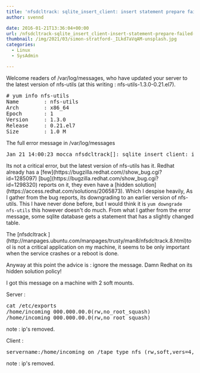```yaml
---
title: 'nfsdcltrack: sqlite_insert_client: insert statement prepare failed: table clients has 2 columns but 3 values were supplied'
author: svennd

date: 2016-01-21T13:36:04+00:00
url: /nfsdcltrack-sqlite_insert_client-insert-statement-prepare-failed-table-clients-has-2-columns-but-3-values-were-supplied/
thumbnail: /img/2021/03/simon-stratford-_ILkd7aVqAM-unsplash.jpg
categories:
  - Linux
  - SysAdmin

---
```

<p>Welcome readers of /var/log/messages, who have updated your server to the latest version of nfs-utils (at this writing : nfs-utils-1.3.0-0.21.el7).</p>
<pre># yum info nfs-utils
Name        : nfs-utils
Arch        : x86_64
Epoch       : 1
Version     : 1.3.0
Release     : 0.21.el7
Size        : 1.0 M
</pre>
<p>The full error message in /var/log/messages</p>
<pre>Jan 21 14:00:23 mocca nfsdcltrack[]: sqlite_insert_client: insert statement prepare failed: table clients has 2 columns but 3 values were supplied</pre>
<p>Its not a critical error, but the latest version of nfs-utils has it. Redhat already has a [few](https://bugzilla.redhat.com//show_bug.cgi?id=1285097) [bug](https://bugzilla.redhat.com/show_bug.cgi?id=1298320) reports on it, they even have a [hidden solution](https://access.redhat.com/solutions/2065873). Which I despise heavily, As I gather from the bug reports, its downgrading to an earlier version of nfs-utils. This I have never done before, but I would think it is <code class="EnlighterJSRAW" data-enlighter-language="null">yum downgrade nfs-utils</code> this however doesn't do much. From what I gather from the error message, some sqlite database gets a statement that has a slightly changed table.</p>
<p>The [nfsdcltrack ](http://manpages.ubuntu.com/manpages/trusty/man8/nfsdcltrack.8.html)tool is not a critical application on my machine, it seems to be only important when the service crashes or a reboot is done.</p>
<p>Anyway at this point the advice is : ignore the message. Damn Redhat on its hidden solution policy!</p>
<p>I got this message on a machine with 2 soft mounts.</p>
<p>Server :</p>
<pre>cat /etc/exports
/home/incoming 000.000.00.0(rw,no_root_squash)
/home/incoming 000.000.00.0(rw,no_root_squash)
</pre>
<p>note : ip's removed.</p>
<p>Client :</p>
<pre>servername:/home/incoming on /tape type nfs (rw,soft,vers=4,addr=000.000.00.0,clientaddr=000.000.00.0)</pre>
<p>note : ip's removed.</p>
